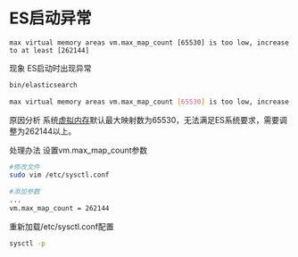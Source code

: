 # ES启动异常

```ABAP
max virtual memory areas vm.max_map_count [65530] is too low, increase to at least [262144]
```



现象
ES启动时出现异常

```bash
bin/elasticsearch
 
max virtual memory areas vm.max_map_count [65530] is too low, increase to at least [262144]
```

原因分析
系统[虚拟内存](https://so.csdn.net/so/search?q=虚拟内存&spm=1001.2101.3001.7020)默认最大映射数为65530，无法满足ES系统要求，需要调整为262144以上。

处理办法
设置vm.max_map_count参数

```bash
#修改文件
sudo vim /etc/sysctl.conf
 
#添加参数
...
vm.max_map_count = 262144
```

重新加载/etc/sysctl.conf配置

```bash
sysctl -p
```

